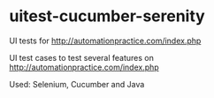 # uitest-cucumber-serenity
UI tests for http://automationpractice.com/index.php


UI test cases to test several features on http://automationpractice.com/index.php

Used: Selenium, Cucumber and Java
